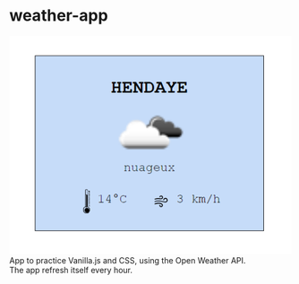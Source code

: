 # weather-app

![Screenshot of the weather app](./img/weather-app.png)
App to practice Vanilla.js and CSS, using the Open Weather API.  
The app refresh itself every hour.